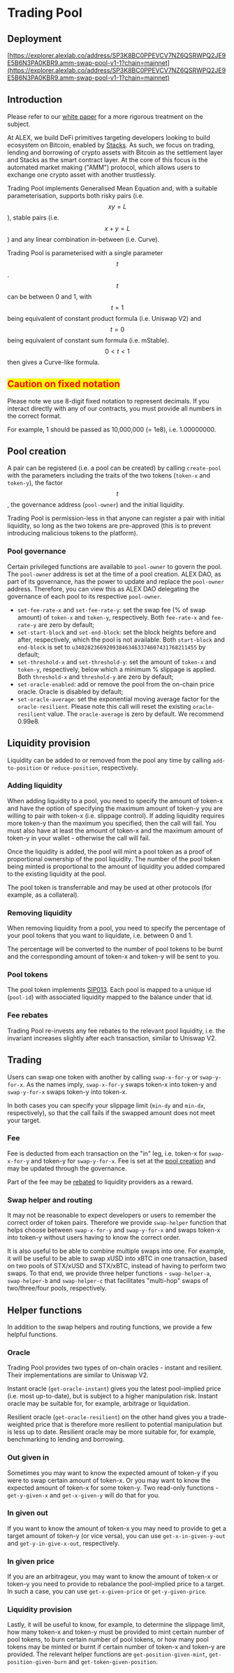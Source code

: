 # Trading Pool

## Deployment

[https://explorer.alexlab.co/address/SP3K8BC0PPEVCV7NZ6QSRWPQ2JE9E5B6N3PA0KBR9.amm-swap-pool-v1-1?chain=mainnet](https://explorer.alexlab.co/address/SP3K8BC0PPEVCV7NZ6QSRWPQ2JE9E5B6N3PA0KBR9.amm-swap-pool-v1-1?chain=mainnet)

## Introduction

Please refer to our [white paper](../whitepaper/automated-market-making-of-alex/) for a more rigorous treatment on the subject.

At ALEX, we build DeFi primitives targeting developers looking to build ecosystem on Bitcoin, enabled by [Stacks](https://www.stacks.co/). As such, we focus on trading, lending and borrowing of crypto assets with Bitcoin as the settlement layer and Stacks as the smart contract layer. At the core of this focus is the automated market making ("AMM") protocol, which allows users to exchange one crypto asset with another trustlessly.

Trading Pool implements Generalised Mean Equation and, with a suitable parameterisation, supports both risky pairs (i.e. $$x y=L$$), stable pairs (i.e. $$x +y=L$$) and any linear combination in-between (i.e. Curve).

Trading Pool is parameterised with a single parameter $$t$$. $$t$$ can be between 0 and 1, with $$t=1$$ being equivalent of constant product formula (i.e. Uniswap V2) and  $$t=0$$ being equivalent of constant sum formula (i.e. mStable). $$0<t <1$$ then gives a Curve-like formula.

## <mark style="color:red;">Caution on fixed notation</mark>

Please note we use 8-digit fixed notation to represent decimals. If you interact directly with any of our contracts, you must provide all numbers in the correct format.

For example, 1 should be passed as 10,000,000 (= 1e8), i.e. 1.00000000.

## Pool creation

A pair can be registered (i.e. a pool can be created) by calling `create-pool` with the parameters including the traits of the two tokens (`token-x` and `token-y`), the factor $$t$$, the governance address  (`pool-owner`) and the initial liquidity.

Trading Pool is permission-less in that anyone can register a pair with initial liquidity, so long as the two tokens are pre-approved (this is to prevent introducing malicious tokens to the platform).

### Pool governance

Certain privileged functions are available to `pool-owner` to govern the pool. The `pool-owner` address is set at the time of a pool creation. ALEX DAO, as part of its governance, has the power to update and replace the `pool-owner` address. Therefore, you can view this as ALEX DAO delegating the governance of each pool to its respective `pool-owner`.

* `set-fee-rate-x` and `set-fee-rate-y`: set the swap fee (% of swap amount) of `token-x` and `token-y`, respectively. Both `fee-rate-x` and `fee-rate-y` are zero by default;
* `set-start-block` and `set-end-block`: set the block heights before and after, respectively, which the pool is not available. Both `start-block` and `end-block` is set to `u340282366920938463463374607431768211455` by default;
* `set-threshold-x` and `set-threshold-y`:  set the amount of `token-x` and `token-y`, respectively, below which a minimum % slippage is applied. Both `threshold-x` and `threshold-y` are zero by default;
* `set-oracle-enabled`: add or remove the pool from the on-chain price oracle. Oracle is disabled by default;
* `set-oracle-average`: set the exponential moving average factor for the `oracle-resilient`. Please note this call will reset the existing `oracle-resilient` value. The `oracle-average` is zero by default. We recommend 0.99e8.

## Liquidity provision

Liquidity can be added to or removed from the pool any time by calling `add-to-position` or `reduce-position`, respectively.

### Adding liquidity

When adding liquidity to a pool, you need to specify the amount of token-x and have the option of specifying the maximum amount of token-y you are willing to pair with token-x (i.e. slippage control). If adding liquidity requires more token-y than the maximum you specified, then the call will fail. You must also have at least the amount of token-x and the maximum amount of token-y in your wallet - otherwise the call will fail.

Once the liquidity is added, the pool will mint a pool token as a proof of proportional ownership of the pool liquidity. The number of the pool token being minted is proportional to the amount of liquidity you added compared to the existing liquidity at the pool.

The pool token is transferrable and may be used at other protocols (for example, as a collateral).

### Removing liquidity

When removing liquidity from a pool, you need to specify the percentage of your pool tokens that you want to liquidate, i.e. between 0 and 1.

The percentage will be converted to the number of pool tokens to be burnt and the corresponding amount of token-x and token-y will be sent to you.

### Pool tokens

The pool token implements [SIP013](https://github.com/stacksgov/sips/pull/42). Each pool is mapped to a unique id (`pool-id`) with associated liquidity mapped to the balance under that id.

### Fee rebates

Trading Pool re-invests any fee rebates to the relevant pool liquidity, i.e. the invariant increases slightly after each transaction, similar to Uniswap V2.

## Trading

Users can swap one token with another by calling `swap-x-for-y` or `swap-y-for-x`. As the names imply, `swap-x-for-y` swaps token-x into token-y and `swap-y-for-x` swaps token-y into token-x.&#x20;

In both cases you can specify your slippage limit (`min-dy` and `min-dx`, respectively), so that the call fails if the swapped amount does not meet your target.

### Fee

Fee is deducted from each transaction on the "in" leg, i.e. token-x for `swap-x-for-y` and token-y for `swap-y-for-x`. Fee is set at the [pool creation](trading-pool.md#pool-creation) and may be updated through the governance.

Part of the fee may be [rebated](trading-pool.md#fee-rebates) to liquidity providers as a reward.

### Swap helper and routing

It may not be reasonable to expect developers or users to remember the correct order of token pairs. Therefore we provide `swap-helper` function that helps choose between `swap-x-for-y` and `swap-y-for-x` and swaps token-x into token-y without users having to know the correct order.

It is also useful to be able to combine multiple swaps into one. For example, it will be useful to be able to swap xUSD into xBTC in one transaction, based on two pools of STX/xUSD and STX/xBTC, instead of having to perform two swaps. To that end, we provide three helper functions - `swap-helper-a`, `swap-helper-b` and `swap-helper-c` that facilitates "multi-hop" swaps of two/three/four pools, respectively.&#x20;

## Helper functions

In addition to the swap helpers and routing functions, we provide a few helpful functions.

### Oracle

Trading Pool provides two types of on-chain oracles - instant and resilient. Their implementations are similar to Uniswap V2.

Instant oracle (`get-oracle-instant`) gives you the latest pool-implied price (i.e. most up-to-date), but is subject to a higher manipulation risk. Instant oracle may be suitable for, for example, arbitrage or liquidation.

Resilient oracle (`get-oracle-resilient`) on the other hand gives you a trade-weighted price that is therefore more resilient to potential manipulation but is less up to date. Resilient oracle may be more suitable for, for example, benchmarking to lending and borrowing.

### Out given in

Sometimes you may want to know the expected amount of token-y if you were to swap certain amount of token-x. Or you may want to know the expected amount of token-x for some token-y. Two read-only functions - `get-y-given-x` and `get-x-given-y` will do that for you.

### In given out

If you want to know the amount of token-x you may need to provide to get a target amount of token-y (or vice versa), you can use `get-x-in-given-y-out` and `get-y-in-give-x-out`, respectively.

### In given price

If you are an arbitrageur, you may want to know the amount of token-x or token-y you need to provide to rebalance the pool-implied price to a target. In such a case, you can use `get-x-given-price` or `get-y-given-price`.

### Liquidity provision

Lastly, it will be useful to know, for example, to determine the slippage limit, how many token-x and token-y must be provided to mint certain number of pool tokens, to burn certain number of pool tokens, or how many pool tokens may be minted or burnt if certain number of token-x and token-y are provided. The relevant helper functions are `get-position-given-mint`, `get-position-given-burn` and `get-token-given-position`.





